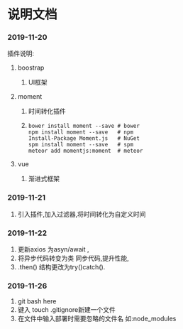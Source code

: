 # 说明文档

### 2019-11-20

插件说明:

1. boostrap

   1. UI框架

2. moment  

   1. 时间转化插件

   2. ```
      bower install moment --save # bower
      npm install moment --save   # npm
      Install-Package Moment.js   # NuGet
      spm install moment --save   # spm
      meteor add momentjs:moment  # meteor
      ```

3. vue 

   1. 渐进式框架



### 2019-11-21

1. 引入插件,加入过滤器,将时间转化为自定义时间



### 2019-11-22

1.  更新axios 为asyn/await ,
2. 将异步代码转变为类 同步代码,提升性能,
3. .then() 结构更改为try()catch().

### 2019-11-26

1. git bash here 
2. 键入 touch .gitignore新建一个文件
3. 在文件中输入部署时需要忽略的文件名 如:node_modules



